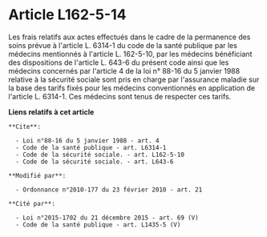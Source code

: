 # Article L162-5-14

Les frais relatifs aux actes effectués dans le cadre de la permanence des soins prévue à l'article L. 6314-1 du code de la
santé publique par les médecins mentionnés à l'article L. 162-5-10, par les médecins bénéficiant des dispositions de
l'article L. 643-6 du présent code ainsi que les médecins concernés par l'article 4 de la loi n° 88-16 du 5 janvier 1988
relative à la sécurité sociale sont pris en charge par l'assurance maladie sur la base des tarifs fixés pour les médecins
conventionnés en application de l'article L. 6314-1. Ces médecins sont tenus de respecter ces tarifs.

**Liens relatifs à cet article**

	**Cite**:

	  - Loi n°88-16 du 5 janvier 1988 - art. 4
	  - Code de la santé publique - art. L6314-1
	  - Code de la sécurité sociale. - art. L162-5-10
	  - Code de la sécurité sociale. - art. L643-6

	**Modifié par**:

	  - Ordonnance n°2010-177 du 23 février 2010 - art. 21

	**Cité par**:

	  - Loi n°2015-1702 du 21 décembre 2015 - art. 69 (V)
	  - Code de la santé publique - art. L1435-5 (V)
